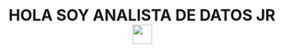 <h1 align="center"> HOLA SOY ANALISTA DE DATOS JR <img src="https://media.giphy.com/media/hvRJCLFzcasrR4ia7z/giphy.gif" width="35"></h1>
<p align="center">
 

